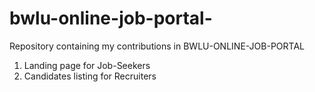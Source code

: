 # bwlu-online-job-portal-
Repository containing my contributions in BWLU-ONLINE-JOB-PORTAL

1. Landing page for Job-Seekers
2. Candidates listing for Recruiters
